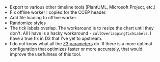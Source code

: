 * Export to various other timeline tools (PlantUML, Microsoft Project, etc.)
* Fix offline worker I copied for the COEP header.
* Add file loading to offline worker.
* Randomize styles
* The tick labels overlap. The workaround is to resize the chart until they don't. All I have is a hacky workaround - `cullOverlappingTickLabels`. I have a true fix in D3 that I've yet to upstream.
* I do not know what all the [Z3 parameters](https://microsoft.github.io/z3guide/programming/Parameters/#global-parameters) do. If there is a more optimal configuration that optimizes faster or more accurately, that would improve the usefulness of this tool.

